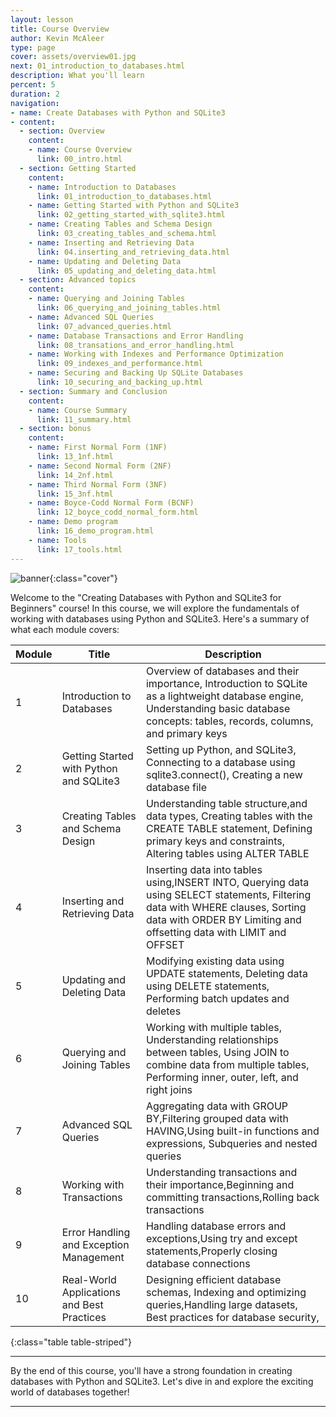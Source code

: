 ```yaml
---
layout: lesson
title: Course Overview
author: Kevin McAleer
type: page
cover: assets/overview01.jpg
next: 01_introduction_to_databases.html
description: What you'll learn
percent: 5
duration: 2
navigation:
- name: Create Databases with Python and SQLite3
- content:
  - section: Overview
    content:
    - name: Course Overview
      link: 00_intro.html
  - section: Getting Started
    content:
    - name: Introduction to Databases
      link: 01_introduction_to_databases.html
    - name: Getting Started with Python and SQLite3
      link: 02_getting_started_with_sqlite3.html
    - name: Creating Tables and Schema Design
      link: 03_creating_tables_and_schema.html
    - name: Inserting and Retrieving Data
      link: 04.inserting_and_retrieving_data.html
    - name: Updating and Deleting Data
      link: 05_updating_and_deleting_data.html
  - section: Advanced topics
    content:
    - name: Querying and Joining Tables
      link: 06_querying_and_joining_tables.html
    - name: Advanced SQL Queries
      link: 07_advanced_queries.html
    - name: Database Transactions and Error Handling
      link: 08_transations_and_error_handling.html
    - name: Working with Indexes and Performance Optimization
      link: 09_indexes_and_performance.html
    - name: Securing and Backing Up SQLite Databases
      link: 10_securing_and_backing_up.html
  - section: Summary and Conclusion
    content:
    - name: Course Summary
      link: 11_summary.html
  - section: bonus
    content:
    - name: First Normal Form (1NF)
      link: 13_1nf.html
    - name: Second Normal Form (2NF)
      link: 14_2nf.html
    - name: Third Normal Form (3NF)
      link: 15_3nf.html
    - name: Boyce-Codd Normal Form (BCNF)
      link: 12_boyce_codd_normal_form.html
    - name: Demo program
      link: 16_demo_program.html
    - name: Tools
      link: 17_tools.html
---
```



![banner]({{page.cover}}){:class="cover"}

Welcome to the "Creating Databases with Python and SQLite3 for Beginners" course! In this course, we will explore the fundamentals of working with databases using Python and SQLite3. Here's a summary of what each module covers:

Module | Title                                      | Description
-------|--------------------------------------------|------------------------------------------------------------------------------------------------------------------------------------------------------------------------------------------------------
1      | Introduction to Databases                  | Overview of databases and their importance, Introduction to SQLite as a lightweight database engine, Understanding basic database concepts: tables, records, columns, and primary keys
2      | Getting Started with Python and SQLite3    | Setting up Python, and SQLite3, Connecting to a database using sqlite3.connect(), Creating a new database file
3      | Creating Tables and Schema Design          | Understanding table structure,and data types, Creating tables with the CREATE TABLE statement, Defining primary keys and constraints, Altering tables using ALTER TABLE
4      | Inserting and Retrieving Data              | Inserting data into tables using,INSERT INTO, Querying data using SELECT statements, Filtering data with WHERE clauses, Sorting data with ORDER BY Limiting and offsetting data with LIMIT and OFFSET
5      | Updating and Deleting Data                 | Modifying existing data using UPDATE statements, Deleting data using DELETE statements, Performing batch updates and deletes
6      | Querying and Joining Tables                | Working with multiple tables, Understanding relationships between tables, Using JOIN to combine data from multiple tables, Performing inner, outer, left, and right joins
7      | Advanced SQL Queries                       | Aggregating data with GROUP BY,Filtering grouped data with HAVING,Using built-in functions and expressions, Subqueries and nested queries
8      | Working with Transactions                  | Understanding transactions and their importance,Beginning and committing transactions,Rolling back transactions
9      | Error Handling and Exception Management    | Handling database errors and exceptions,Using try and except statements,Properly closing database connections
10     | Real-World Applications and Best Practices | Designing efficient database schemas, Indexing and optimizing queries,Handling large datasets, Best practices for database security,
{:class="table table-striped"}

---

By the end of this course, you'll have a strong foundation in creating databases with Python and SQLite3. Let's dive in and explore the exciting world of databases together!

---
